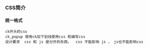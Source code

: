 ### CSS简介
#### 统一格式
    ck开头的css
    ck_popup 使用ck加下划线使用css 和编写css
    设计要求  css 和 js 是分开的东西，  css 不能影响 js ， js也不能影响css